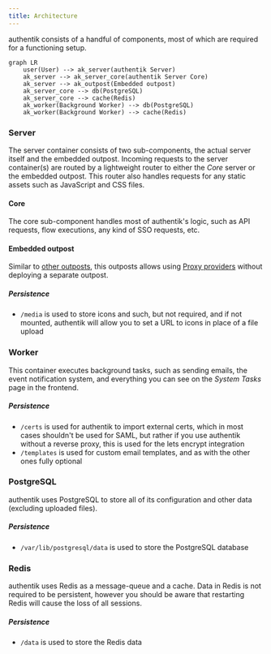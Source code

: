 ```yaml
---
title: Architecture
---
```


authentik consists of a handful of components, most of which are required for a functioning setup.

```mermaid
graph LR
    user(User) --> ak_server(authentik Server)
    ak_server --> ak_server_core(authentik Server Core)
    ak_server --> ak_outpost(Embedded outpost)
    ak_server_core --> db(PostgreSQL)
    ak_server_core --> cache(Redis)
    ak_worker(Background Worker) --> db(PostgreSQL)
    ak_worker(Background Worker) --> cache(Redis)
```

### Server

The server container consists of two sub-components, the actual server itself and the embedded outpost. Incoming requests to the server container(s) are routed by a lightweight router to either the _Core_ server or the embedded outpost. This router also handles requests for any static assets such as JavaScript and CSS files.

#### Core

The core sub-component handles most of authentik's logic, such as API requests, flow executions, any kind of SSO requests, etc.

#### Embedded outpost

Similar to [other outposts](../outposts/index.mdx), this outposts allows using [Proxy providers](../providers/proxy/index.md) without deploying a separate outpost.

##### Persistence

-   `/media` is used to store icons and such, but not required, and if not mounted, authentik will allow you to set a URL to icons in place of a file upload

### Worker

This container executes background tasks, such as sending emails, the event notification system, and everything you can see on the _System Tasks_ page in the frontend.

##### Persistence

-   `/certs` is used for authentik to import external certs, which in most cases shouldn't be used for SAML, but rather if you use authentik without a reverse proxy, this is used for the lets encrypt integration
-   `/templates` is used for custom email templates, and as with the other ones fully optional

### PostgreSQL

authentik uses PostgreSQL to store all of its configuration and other data (excluding uploaded files).

##### Persistence

-   `/var/lib/postgresql/data` is used to store the PostgreSQL database

### Redis

authentik uses Redis as a message-queue and a cache. Data in Redis is not required to be persistent, however you should be aware that restarting Redis will cause the loss of all sessions.

##### Persistence

-   `/data` is used to store the Redis data
